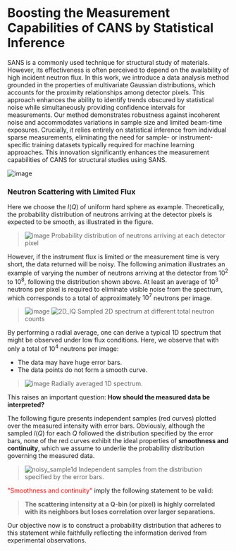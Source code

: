 # Boosting the Measurement Capabilities of CANS by Statistical Inference

SANS is a commonly used technique for structural study of materials. However, its effectiveness is often perceived to depend on the availability of high incident neutron flux. In this work, we introduce a data analysis method grounded in the properties of multivariate Gaussian distributions, which accounts for the proximity relationships among detector pixels. This approach enhances the ability to identify trends obscured by statistical noise while simultaneously providing confidence intervals for measurements.
Our method demonstrates robustness against incoherent noise and accommodates variations in sample size and limited beam-time exposures. Crucially, it relies entirely on statistical inference from individual sparse measurements, eliminating the need for sample- or instrument-specific training datasets typically required for machine learning approaches. This innovation significantly enhances the measurement capabilities of CANS for structural studies using SANS.

![image](https://hackmd.io/_uploads/S1N2BRXFJx.png)

### Neutron Scattering with Limited Flux
Here we choose the $I(Q)$ of uniform hard sphere as example.
Theoretically, the probability distribution of neutrons arriving at the detector pixels is expected to be smooth, as illustrated in the figure.
> ![image](https://hackmd.io/_uploads/HkfpH2ZD1x.png)
> Probability distribution of neutrons arriving at each detector pixel

However, if the instrument flux is limited or the measurement time is very short, the data returned will be noisy. The following animation illustrates an example of varying the number of neutrons arriving at the detector from $10^2$ to $10^8$, following the distribution shown above. At least an average of $10^3$ neutrons per pixel is required to eliminate visible noise from the spectrum, which corresponds to a total of approximately $10^7$ neutrons per image.
> ![image](https://hackmd.io/_uploads/S1fC-4NOJx.png)
> ![2D_IQ](https://hackmd.io/_uploads/rkniv3Zw1x.gif)
> Sampled 2D spectrum at different total neutron counts


By performing a radial average, one can derive a typical 1D spectrum that might be observed under low flux conditions. Here, we observe that with only a total of $10^4$ neutrons per image:
* The data may have huge error bars.
* The data points do not form a smooth curve.
> ![image](https://hackmd.io/_uploads/Skb6SIgPyl.png)
> Radially averaged 1D spectrum.

This raises an important question: **How should the measured data be interpreted?**

The following figure presents independent samples (red curves) plotted over the measured intensity with error bars. Obviously, although the sampled $I(Q)$ for each $Q$ followed the distribution specified by the error bars, none of the red curves exhibit the ideal properties of **smoothness and continuity**, which we assume to underlie the probability distribution governing the measured data.
<!-- ![image](https://hackmd.io/_uploads/S1KUrjxPye.png) -->
> ![noisy_sample1d](https://hackmd.io/_uploads/Sya753Wvyl.gif)
> Independent samples from the distribution specified by the error bars.

<span style="color:red">"Smoothness and continuity"</span> imply the following statement to be valid: 
> **The scattering intensity at a Q-bin (or pixel) is highly correlated with its neighbors but loses correlation over larger separations.**

Our objective now is to construct a probability distribution that adheres to this statement while faithfully reflecting the information derived from experimental observations.
